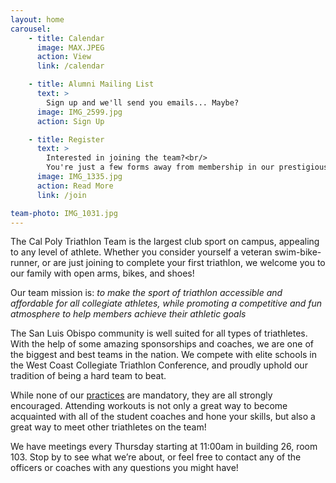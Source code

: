 ```yaml
---
layout: home
carousel:
    - title: Calendar
      image: MAX.JPEG
      action: View
      link: /calendar

    - title: Alumni Mailing List
      text: >
        Sign up and we'll send you emails... Maybe?
      image: IMG_2599.jpg
      action: Sign Up

    - title: Register
      text: >
        Interested in joining the team?<br/>
        You're just a few forms away from membership in our prestigious organization
      image: IMG_1335.jpg
      action: Read More
      link: /join

team-photo: IMG_1031.jpg
---
```


The Cal Poly Triathlon Team is the largest club sport on campus, appealing to any level of athlete. Whether you consider yourself a veteran swim-bike-runner, or are just joining to complete your first triathlon, we welcome you to our family with open arms, bikes, and shoes!

Our team mission is: _​to make the sport of triathlon accessible and affordable for all collegiate athletes, while promoting a competitive and fun atmosphere to help members achieve their athletic goals_

The San Luis Obispo community is well suited for all types of triathletes. With the help of some amazing sponsorships and coaches, we are one of the biggest and best teams in the nation. We compete with elite schools in the West Coast Collegiate Triathlon Conference, and proudly uphold our tradition of being a hard team to beat.

While none of our [practices](/calendar/) are mandatory, they are all strongly encouraged. Attending workouts is not only a great way to become acquainted with all of the student coaches and hone your skills, but also a great way to meet other triathletes on the team!

We have meetings every Thursday starting at 11:00am in building 26, room 103. Stop by to see what we’re about, or feel free to contact any of the officers or coaches with any questions you might have!

